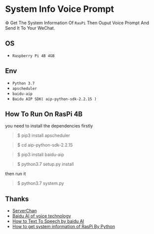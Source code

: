 # System Info Voice Prompt
⚙ Get The System Information Of `RasPi` Then Ouput Voice Prompt And Send It To Your WeChat.

## OS
* `Raspberry Pi 4B 4GB`

## Env
* `Python 3.7`
* `apscheduler`
* `baidu-aip`
* `Baidu AIP SDK( aip-python-sdk-2.2.15 )`

## How To Run On RasPi 4B
you need to install the dependencies firstly
> $ pip3 install apscheduler

> $ cd aip-python-sdk-2.2.15

> $ pip3 install baidu-aip

> $ python3.7 setup.py install

then run it
> $ python3.7 system.py

## Thanks
* [ServerChan](http://sc.ftqq.com/3.version)
* [Baidu AI of voice technology](https://ai.baidu.com/ai-doc/SPEECH/)
* [How to Text To Speech by baidu AI](https://blog.csdn.net/weixin_44897649/article/details/103173247)
* [How to get system information of RasPi By Python](https://shumeipai.nxez.com/2014/10/04/get-raspberry-the-current-status-and-data.html)